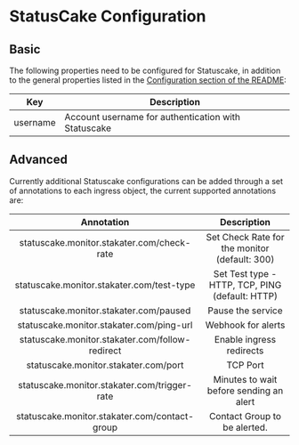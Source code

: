 # StatusCake Configuration

## Basic
The following properties need to be configured for Statuscake, in addition to the general properties listed 
 in the [Configuration section of the README](../README.md#configuration):

| Key      | Description                                         |
|----------|-----------------------------------------------------|
| username | Account username for authentication with Statuscake |

## Advanced

Currently additional Statuscake configurations can be added through a set of annotations to each ingress object, the current supported annotations are:

|                        Annotation                        |                    Description                   |
|:--------------------------------------------------------:|:------------------------------------------------:|
| statuscake.monitor.stakater.com/check-rate               | Set Check Rate for the monitor (default: 300)    |
| statuscake.monitor.stakater.com/test-type                | Set Test type - HTTP, TCP, PING (default: HTTP)  |
| statuscake.monitor.stakater.com/paused                   | Pause the service                                |
| statuscake.monitor.stakater.com/ping-url                 | Webhook for alerts                               |
| statuscake.monitor.stakater.com/follow-redirect          | Enable ingress redirects                         |
| statuscake.monitor.stakater.com/port                     | TCP Port                                         |
| statuscake.monitor.stakater.com/trigger-rate             | Minutes to wait before sending an alert          |
| statuscake.monitor.stakater.com/contact-group            | Contact Group to be alerted.                     |